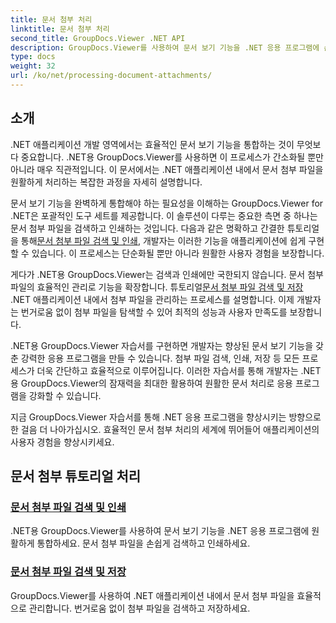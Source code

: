 ```yaml
---
title: 문서 첨부 처리
linktitle: 문서 첨부 처리
second_title: GroupDocs.Viewer .NET API
description: GroupDocs.Viewer를 사용하여 문서 보기 기능을 .NET 응용 프로그램에 손쉽게 통합하는 방법을 알아보세요. 문서 첨부 파일을 효율적으로 관리하세요.
type: docs
weight: 32
url: /ko/net/processing-document-attachments/
--- 
```

## 소개

.NET 애플리케이션 개발 영역에서는 효율적인 문서 보기 기능을 통합하는 것이 무엇보다 중요합니다. .NET용 GroupDocs.Viewer를 사용하면 이 프로세스가 간소화될 뿐만 아니라 매우 직관적입니다. 이 문서에서는 .NET 애플리케이션 내에서 문서 첨부 파일을 원활하게 처리하는 복잡한 과정을 자세히 설명합니다.

 문서 보기 기능을 완벽하게 통합해야 하는 필요성을 이해하는 GroupDocs.Viewer for .NET은 포괄적인 도구 세트를 제공합니다. 이 솔루션이 다루는 중요한 측면 중 하나는 문서 첨부 파일을 검색하고 인쇄하는 것입니다. 다음과 같은 명확하고 간결한 튜토리얼을 통해[문서 첨부 파일 검색 및 인쇄](./retrieve-and-print-attachments/), 개발자는 이러한 기능을 애플리케이션에 쉽게 구현할 수 있습니다. 이 프로세스는 단순화될 뿐만 아니라 원활한 사용자 경험을 보장합니다.

게다가 .NET용 GroupDocs.Viewer는 검색과 인쇄에만 국한되지 않습니다. 문서 첨부 파일의 효율적인 관리로 기능을 확장합니다. 튜토리얼[문서 첨부 파일 검색 및 저장](./retrieve-and-save-attachments/) .NET 애플리케이션 내에서 첨부 파일을 관리하는 프로세스를 설명합니다. 이제 개발자는 번거로움 없이 첨부 파일을 탐색할 수 있어 최적의 성능과 사용자 만족도를 보장합니다.

.NET용 GroupDocs.Viewer 자습서를 구현하면 개발자는 향상된 문서 보기 기능을 갖춘 강력한 응용 프로그램을 만들 수 있습니다. 첨부 파일 검색, 인쇄, 저장 등 모든 프로세스가 더욱 간단하고 효율적으로 이루어집니다. 이러한 자습서를 통해 개발자는 .NET용 GroupDocs.Viewer의 잠재력을 최대한 활용하여 원활한 문서 처리로 응용 프로그램을 강화할 수 있습니다.

지금 GroupDocs.Viewer 자습서를 통해 .NET 응용 프로그램을 향상시키는 방향으로 한 걸음 더 나아가십시오. 효율적인 문서 첨부 처리의 세계에 뛰어들어 애플리케이션의 사용자 경험을 향상시키세요.

## 문서 첨부 튜토리얼 처리
### [문서 첨부 파일 검색 및 인쇄](./retrieve-and-print-attachments/)
.NET용 GroupDocs.Viewer를 사용하여 문서 보기 기능을 .NET 응용 프로그램에 원활하게 통합하세요. 문서 첨부 파일을 손쉽게 검색하고 인쇄하세요.
### [문서 첨부 파일 검색 및 저장](./retrieve-and-save-attachments/)
GroupDocs.Viewer를 사용하여 .NET 애플리케이션 내에서 문서 첨부 파일을 효율적으로 관리합니다. 번거로움 없이 첨부 파일을 검색하고 저장하세요.